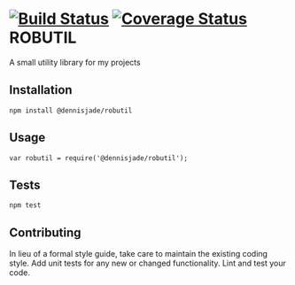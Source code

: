 [![Build Status](https://travis-ci.org/dennisjade/robinsons-sales-util.svg?branch=master)](https://travis-ci.org/dennisjade/robinsons-sales-util)
[![Coverage Status](https://coveralls.io/repos/github/dennisjade/robutil/badge.svg?branch=master)](https://coveralls.io/github/dennisjade/robutil?branch=master)
ROBUTIL
===================

A small utility library for my projects

## Installation

  `npm install @dennisjade/robutil`

## Usage

    var robutil = require('@dennisjade/robutil');


## Tests

  `npm test`

## Contributing

In lieu of a formal style guide, take care to maintain the existing coding style. Add unit tests for any new or changed functionality. Lint and test your code.
